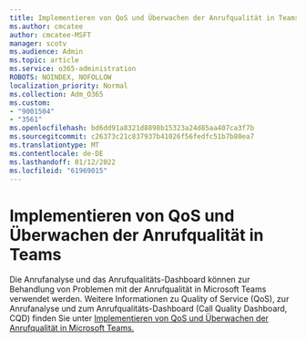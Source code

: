 ```yaml
---
title: Implementieren von QoS und Überwachen der Anrufqualität in Teams
ms.author: cmcatee
author: cmcatee-MSFT
manager: scotv
ms.audience: Admin
ms.topic: article
ms.service: o365-administration
ROBOTS: NOINDEX, NOFOLLOW
localization_priority: Normal
ms.collection: Adm_O365
ms.custom:
- "9001504"
- "3561"
ms.openlocfilehash: bd6dd91a8321d8898b15323a24d85aa407ca3f7b
ms.sourcegitcommit: c26373c21c837937b41026f56fedfc51b7b80ea7
ms.translationtype: MT
ms.contentlocale: de-DE
ms.lasthandoff: 01/12/2022
ms.locfileid: "61969015"
---
```

# <a name="implement-qos-and-monitor-call-quality-in-teams"></a>Implementieren von QoS und Überwachen der Anrufqualität in Teams

Die Anrufanalyse und das Anrufqualitäts-Dashboard können zur Behandlung von Problemen mit der Anrufqualität in Microsoft Teams verwendet werden. Weitere Informationen zu Quality of Service (QoS), zur Anrufanalyse und zum Anrufqualitäts-Dashboard (Call Quality Dashboard, CQD) finden Sie unter [Implementieren von QoS und Überwachen der Anrufqualität in Microsoft Teams.](https://docs.microsoft.com/microsoftteams/monitor-call-quality-qos) 
